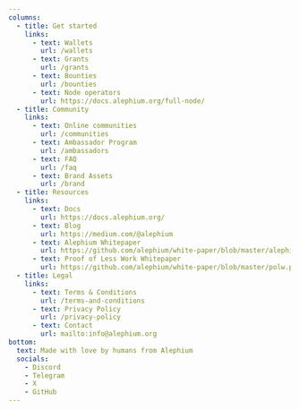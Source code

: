 ```yaml
---
columns:
  - title: Get started
    links:
      - text: Wallets
        url: /wallets
      - text: Grants
        url: /grants
      - text: Bounties
        url: /bounties
      - text: Node operators
        url: https://docs.alephium.org/full-node/
  - title: Community
    links:
      - text: Online communities
        url: /communities
      - text: Ambassador Program
        url: /ambassadors
      - text: FAQ
        url: /faq
      - text: Brand Assets
        url: /brand
  - title: Resources
    links:
      - text: Docs
        url: https://docs.alephium.org/
      - text: Blog
        url: https://medium.com/@alephium
      - text: Alephium Whitepaper
        url: https://github.com/alephium/white-paper/blob/master/alephium.pdf
      - text: Proof of Less Work Whitepaper
        url: https://github.com/alephium/white-paper/blob/master/polw.pdf
  - title: Legal
    links:
      - text: Terms & Conditions
        url: /terms-and-conditions
      - text: Privacy Policy
        url: /privacy-policy
      - text: Contact
        url: mailto:info@alephium.org
bottom:
  text: Made with love️ by humans from Alephium
  socials:
    - Discord
    - Telegram
    - X
    - GitHub
---
```

